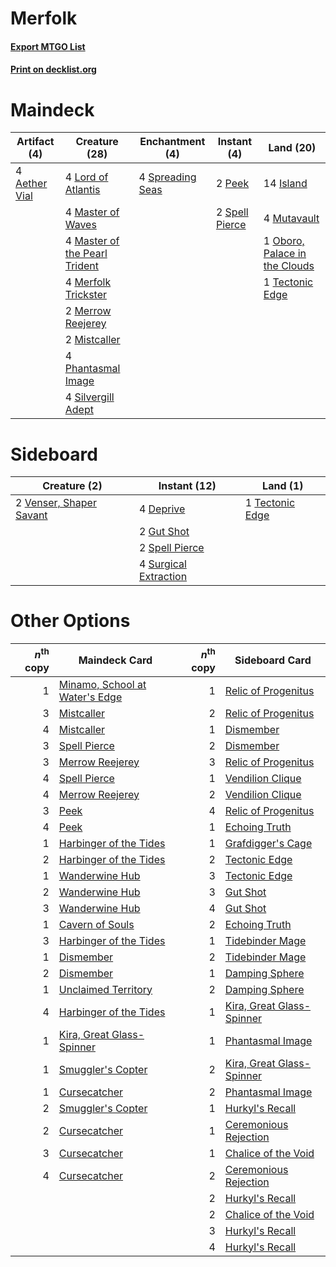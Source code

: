 # Merfolk

#### [Export MTGO List](../collection/Merfolk/Merfolk.txt)
#### [Print on decklist.org](http://decklist.org/?deckmain=4%09Aether%20Vial%0A14%09Island%0A4%09Lord%20of%20Atlantis%0A4%09Master%20of%20Waves%0A4%09Master%20of%20the%20Pearl%20Trident%0A4%09Merfolk%20Trickster%0A2%09Merrow%20Reejerey%0A2%09Mistcaller%0A4%09Mutavault%0A1%09Oboro,%20Palace%20in%20the%20Clouds%0A2%09Peek%0A4%09Phantasmal%20Image%0A4%09Silvergill%20Adept%0A2%09Spell%20Pierce%0A4%09Spreading%20Seas%0A1%09Tectonic%20Edge&deckside=4%09Deprive%0A2%09Gut%20Shot%0A2%09Spell%20Pierce%0A4%09Surgical%20Extraction%0A1%09Tectonic%20Edge%0A2%09Venser,%20Shaper%20Savant)
# Maindeck

|                                      Artifact (4)                                      |                                             Creature (28)                                              |                                      Enchantment (4)                                      |                                       Instant (4)                                       |                                               Land (20)                                               |
|----------------------------------------------------------------------------------------|--------------------------------------------------------------------------------------------------------|-------------------------------------------------------------------------------------------|-----------------------------------------------------------------------------------------|-------------------------------------------------------------------------------------------------------|
|4 [Aether Vial](http://gatherer.wizards.com/Pages/Card/Details.aspx?multiverseid=370514)|4 [Lord of Atlantis](http://gatherer.wizards.com/Pages/Card/Details.aspx?multiverseid=106642)           |4 [Spreading Seas](http://gatherer.wizards.com/Pages/Card/Details.aspx?multiverseid=190405)|2 [Peek](http://gatherer.wizards.com/Pages/Card/Details.aspx?multiverseid=30686)         |14 [Island](http://gatherer.wizards.com/Pages/Card/Details.aspx?multiverseid=439602)                   |
|                                                                                        |4 [Master of Waves](http://gatherer.wizards.com/Pages/Card/Details.aspx?multiverseid=438441)            |                                                                                           |2 [Spell Pierce](http://gatherer.wizards.com/Pages/Card/Details.aspx?multiverseid=425876)|4 [Mutavault](http://gatherer.wizards.com/Pages/Card/Details.aspx?multiverseid=152724)                 |
|                                                                                        |4 [Master of the Pearl Trident](http://gatherer.wizards.com/Pages/Card/Details.aspx?multiverseid=438449)|                                                                                           |                                                                                         |1 [Oboro, Palace in the Clouds](http://gatherer.wizards.com/Pages/Card/Details.aspx?multiverseid=74206)|
|                                                                                        |4 [Merfolk Trickster](http://gatherer.wizards.com/Pages/Card/Details.aspx?multiverseid=442944)          |                                                                                           |                                                                                         |1 [Tectonic Edge](http://gatherer.wizards.com/Pages/Card/Details.aspx?multiverseid=409575)             |
|                                                                                        |2 [Merrow Reejerey](http://gatherer.wizards.com/Pages/Card/Details.aspx?multiverseid=438453)            |                                                                                           |                                                                                         |                                                                                                       |
|                                                                                        |2 [Mistcaller](http://gatherer.wizards.com/Pages/Card/Details.aspx?multiverseid=447198)                 |                                                                                           |                                                                                         |                                                                                                       |
|                                                                                        |4 [Phantasmal Image](http://gatherer.wizards.com/Pages/Card/Details.aspx?multiverseid=425871)           |                                                                                           |                                                                                         |                                                                                                       |
|                                                                                        |4 [Silvergill Adept](http://gatherer.wizards.com/Pages/Card/Details.aspx?multiverseid=439710)           |                                                                                           |                                                                                         |                                                                                                       |


# Sideboard

|                                           Creature (2)                                           |                                          Instant (12)                                          |                                         Land (1)                                         |
|--------------------------------------------------------------------------------------------------|------------------------------------------------------------------------------------------------|------------------------------------------------------------------------------------------|
|2 [Venser, Shaper Savant](http://gatherer.wizards.com/Pages/Card/Details.aspx?multiverseid=425880)|4 [Deprive](http://gatherer.wizards.com/Pages/Card/Details.aspx?multiverseid=193519)            |1 [Tectonic Edge](http://gatherer.wizards.com/Pages/Card/Details.aspx?multiverseid=409575)|
|                                                                                                  |2 [Gut Shot](http://gatherer.wizards.com/Pages/Card/Details.aspx?multiverseid=397673)           |                                                                                          |
|                                                                                                  |2 [Spell Pierce](http://gatherer.wizards.com/Pages/Card/Details.aspx?multiverseid=425876)       |                                                                                          |
|                                                                                                  |4 [Surgical Extraction](http://gatherer.wizards.com/Pages/Card/Details.aspx?multiverseid=397706)|                                                                                          |


# Other Options

|*n*<sup>th</sup> copy|                                             Maindeck Card                                              |*n*<sup>th</sup> copy|                                           Sideboard Card                                           |
|--------------------:|--------------------------------------------------------------------------------------------------------|--------------------:|----------------------------------------------------------------------------------------------------|
|                    1|[Minamo, School at Water's Edge](http://gatherer.wizards.com/Pages/Card/Details.aspx?multiverseid=79179)|                    1|[Relic of Progenitus](http://gatherer.wizards.com/Pages/Card/Details.aspx?multiverseid=205326)      |
|                    3|[Mistcaller](http://gatherer.wizards.com/Pages/Card/Details.aspx?multiverseid=447198)                   |                    2|[Relic of Progenitus](http://gatherer.wizards.com/Pages/Card/Details.aspx?multiverseid=205326)      |
|                    4|[Mistcaller](http://gatherer.wizards.com/Pages/Card/Details.aspx?multiverseid=447198)                   |                    1|[Dismember](http://gatherer.wizards.com/Pages/Card/Details.aspx?multiverseid=397830)                |
|                    3|[Spell Pierce](http://gatherer.wizards.com/Pages/Card/Details.aspx?multiverseid=425876)                 |                    2|[Dismember](http://gatherer.wizards.com/Pages/Card/Details.aspx?multiverseid=397830)                |
|                    3|[Merrow Reejerey](http://gatherer.wizards.com/Pages/Card/Details.aspx?multiverseid=438453)              |                    3|[Relic of Progenitus](http://gatherer.wizards.com/Pages/Card/Details.aspx?multiverseid=205326)      |
|                    4|[Spell Pierce](http://gatherer.wizards.com/Pages/Card/Details.aspx?multiverseid=425876)                 |                    1|[Vendilion Clique](http://gatherer.wizards.com/Pages/Card/Details.aspx?multiverseid=370390)         |
|                    4|[Merrow Reejerey](http://gatherer.wizards.com/Pages/Card/Details.aspx?multiverseid=438453)              |                    2|[Vendilion Clique](http://gatherer.wizards.com/Pages/Card/Details.aspx?multiverseid=370390)         |
|                    3|[Peek](http://gatherer.wizards.com/Pages/Card/Details.aspx?multiverseid=30686)                          |                    4|[Relic of Progenitus](http://gatherer.wizards.com/Pages/Card/Details.aspx?multiverseid=205326)      |
|                    4|[Peek](http://gatherer.wizards.com/Pages/Card/Details.aspx?multiverseid=30686)                          |                    1|[Echoing Truth](http://gatherer.wizards.com/Pages/Card/Details.aspx?multiverseid=370394)            |
|                    1|[Harbinger of the Tides](http://gatherer.wizards.com/Pages/Card/Details.aspx?multiverseid=438447)       |                    1|[Grafdigger's Cage](http://gatherer.wizards.com/Pages/Card/Details.aspx?multiverseid=426046)        |
|                    2|[Harbinger of the Tides](http://gatherer.wizards.com/Pages/Card/Details.aspx?multiverseid=438447)       |                    2|[Tectonic Edge](http://gatherer.wizards.com/Pages/Card/Details.aspx?multiverseid=409575)            |
|                    1|[Wanderwine Hub](http://gatherer.wizards.com/Pages/Card/Details.aspx?multiverseid=153456)               |                    3|[Tectonic Edge](http://gatherer.wizards.com/Pages/Card/Details.aspx?multiverseid=409575)            |
|                    2|[Wanderwine Hub](http://gatherer.wizards.com/Pages/Card/Details.aspx?multiverseid=153456)               |                    3|[Gut Shot](http://gatherer.wizards.com/Pages/Card/Details.aspx?multiverseid=397673)                 |
|                    3|[Wanderwine Hub](http://gatherer.wizards.com/Pages/Card/Details.aspx?multiverseid=153456)               |                    4|[Gut Shot](http://gatherer.wizards.com/Pages/Card/Details.aspx?multiverseid=397673)                 |
|                    1|[Cavern of Souls](http://gatherer.wizards.com/Pages/Card/Details.aspx?multiverseid=426057)              |                    2|[Echoing Truth](http://gatherer.wizards.com/Pages/Card/Details.aspx?multiverseid=370394)            |
|                    3|[Harbinger of the Tides](http://gatherer.wizards.com/Pages/Card/Details.aspx?multiverseid=438447)       |                    1|[Tidebinder Mage](http://gatherer.wizards.com/Pages/Card/Details.aspx?multiverseid=438462)          |
|                    1|[Dismember](http://gatherer.wizards.com/Pages/Card/Details.aspx?multiverseid=397830)                    |                    2|[Tidebinder Mage](http://gatherer.wizards.com/Pages/Card/Details.aspx?multiverseid=438462)          |
|                    2|[Dismember](http://gatherer.wizards.com/Pages/Card/Details.aspx?multiverseid=397830)                    |                    1|[Damping Sphere](http://gatherer.wizards.com/Pages/Card/Details.aspx?multiverseid=443101)           |
|                    1|[Unclaimed Territory](http://gatherer.wizards.com/Pages/Card/Details.aspx?multiverseid=435419)          |                    2|[Damping Sphere](http://gatherer.wizards.com/Pages/Card/Details.aspx?multiverseid=443101)           |
|                    4|[Harbinger of the Tides](http://gatherer.wizards.com/Pages/Card/Details.aspx?multiverseid=438447)       |                    1|[Kira, Great Glass-Spinner](http://gatherer.wizards.com/Pages/Card/Details.aspx?multiverseid=370349)|
|                    1|[Kira, Great Glass-Spinner](http://gatherer.wizards.com/Pages/Card/Details.aspx?multiverseid=370349)    |                    1|[Phantasmal Image](http://gatherer.wizards.com/Pages/Card/Details.aspx?multiverseid=425871)         |
|                    1|[Smuggler's Copter](http://gatherer.wizards.com/Pages/Card/Details.aspx?multiverseid=417808)            |                    2|[Kira, Great Glass-Spinner](http://gatherer.wizards.com/Pages/Card/Details.aspx?multiverseid=370349)|
|                    1|[Cursecatcher](http://gatherer.wizards.com/Pages/Card/Details.aspx?multiverseid=442042)                 |                    2|[Phantasmal Image](http://gatherer.wizards.com/Pages/Card/Details.aspx?multiverseid=425871)         |
|                    2|[Smuggler's Copter](http://gatherer.wizards.com/Pages/Card/Details.aspx?multiverseid=417808)            |                    1|[Hurkyl's Recall](http://gatherer.wizards.com/Pages/Card/Details.aspx?multiverseid=397868)          |
|                    2|[Cursecatcher](http://gatherer.wizards.com/Pages/Card/Details.aspx?multiverseid=442042)                 |                    1|[Ceremonious Rejection](http://gatherer.wizards.com/Pages/Card/Details.aspx?multiverseid=417613)    |
|                    3|[Cursecatcher](http://gatherer.wizards.com/Pages/Card/Details.aspx?multiverseid=442042)                 |                    1|[Chalice of the Void](http://gatherer.wizards.com/Pages/Card/Details.aspx?multiverseid=370411)      |
|                    4|[Cursecatcher](http://gatherer.wizards.com/Pages/Card/Details.aspx?multiverseid=442042)                 |                    2|[Ceremonious Rejection](http://gatherer.wizards.com/Pages/Card/Details.aspx?multiverseid=417613)    |
|                     |                                                                                                        |                    2|[Hurkyl's Recall](http://gatherer.wizards.com/Pages/Card/Details.aspx?multiverseid=397868)          |
|                     |                                                                                                        |                    2|[Chalice of the Void](http://gatherer.wizards.com/Pages/Card/Details.aspx?multiverseid=370411)      |
|                     |                                                                                                        |                    3|[Hurkyl's Recall](http://gatherer.wizards.com/Pages/Card/Details.aspx?multiverseid=397868)          |
|                     |                                                                                                        |                    4|[Hurkyl's Recall](http://gatherer.wizards.com/Pages/Card/Details.aspx?multiverseid=397868)          |

